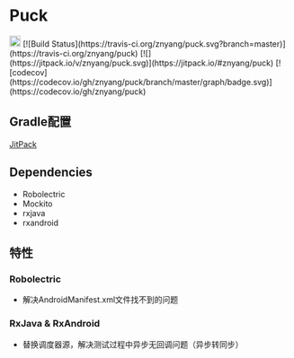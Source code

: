 # Puck

<img alt="Puck is an android library" src="https://www.cleveroad.com/public/comercial/label-android.svg" height="20">
[![Build Status](https://travis-ci.org/znyang/puck.svg?branch=master)](https://travis-ci.org/znyang/puck)
[![](https://jitpack.io/v/znyang/puck.svg)](https://jitpack.io/#znyang/puck)
[![codecov](https://codecov.io/gh/znyang/puck/branch/master/graph/badge.svg)](https://codecov.io/gh/znyang/puck)

## Gradle配置

[JitPack](https://jitpack.io/#znyang/puck)

## Dependencies

* Robolectric
* Mockito
* rxjava
* rxandroid

## 特性

### Robolectric

* 解决AndroidManifest.xml文件找不到的问题

### RxJava & RxAndroid

* 替换调度器源，解决测试过程中异步无回调问题（异步转同步）
